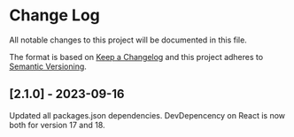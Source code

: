 
# Change Log
All notable changes to this project will be documented in this file.
 
The format is based on [Keep a Changelog](http://keepachangelog.com/)
and this project adheres to [Semantic Versioning](http://semver.org/).
 
## [2.1.0] - 2023-09-16
  
Updated all packages.json dependencies. DevDepencency on React is now both for version 17 and 18.
 